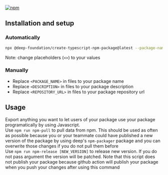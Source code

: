 [![npm](https://img.shields.io/npm/v/<PACKAGE_NAME>.svg)](https://www.npmjs.com/package/<PACKAGE_NAME>)

## Installation and setup

### Automatically

```bash
npx @deep-foundation/create-typescript-npm-package@latest --package-name="<PACKAGE_NAME>" --directory="<DIRECTORY>" --description="<DESCRIPTION>" --repository-url="<REPOSITORY_URL>"
```
Note: change placeholders (`<>`) to your values

### Manually
- Replace `<PACKAGE_NAME>` in files to your package name
- Replace `<DESCRIPTION>` in files to your package description
- Replace `<REPOSITORY_URL>` in files to your package repository url

## Usage

Export anything you want to let users of your package use your package programatically by using Javascript.  
Use `npm run npm-pull` to pull data from npm. This should be used as often as possible because you or your teammate could have published a new version of the package by using deep's `npm-packager` package  and you can overwrite those changes if you do not pull them before  
Use  `npm run npm-release [NEW_VERSION]` to release new version. If you do not pass argument the version will be patched. Note that this script does not publish your package because github action will publish your package when you push your changes after using this command
